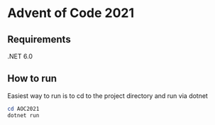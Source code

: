 # Advent of Code 2021

## Requirements

.NET 6.0

## How to run

Easiest way to run is to cd to the project directory and run via dotnet

```PowerShell
cd AOC2021
dotnet run
```
